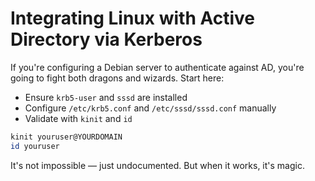 # Integrating Linux with Active Directory via Kerberos

If you're configuring a Debian server to authenticate against AD, you're going to fight both dragons and wizards. Start here:

- Ensure `krb5-user` and `sssd` are installed
- Configure `/etc/krb5.conf` and `/etc/sssd/sssd.conf` manually
- Validate with `kinit` and `id`

```bash
kinit youruser@YOURDOMAIN
id youruser
```

It's not impossible — just undocumented. But when it works, it's magic.